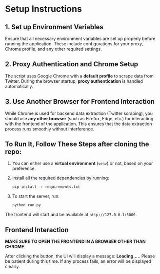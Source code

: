 # Setup Instructions

## 1. Set up Environment Variables

Ensure that all necessary environment variables are set up properly before running the application. These include configurations for your proxy, Chrome profile, and any other required settings.

## 2. Proxy Authentication and Chrome Setup

The script uses Google Chrome with a **default profile** to scrape data from Twitter. During the browser startup, **proxy authentication** is handled automatically.

## 3. Use Another Browser for Frontend Interaction

While Chrome is used for backend data extraction (Twitter scraping), you should use **any other browser** (such as Firefox, Edge, etc.) for interacting with the frontend of the application. This ensures that the data extraction process runs smoothly without interference.

## To Run It, Follow These Steps after cloning the repo:

1. You can either use a **virtual environment** (`venv`) or not, based on your preference.

2. Install all the required dependencies by running:

   ```bash
   pip install -r requirements.txt

3. To start the server, run:

    ```bash
    python run.py

The frontend will start and be available at `http://127.0.0.1:5000`.

## Frontend Interaction

**MAKE SURE TO OPEN THE FRONTEND IN A BROWSER OTHER THAN CHROME**.

After clicking the button, the UI will display a message: **Loading....**. Please be patient during this time.
If any process fails, an error will be displayed clearly.
